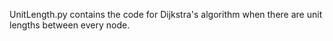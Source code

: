 UnitLength.py contains the code for Dijkstra's algorithm when there are unit lengths between every node.
